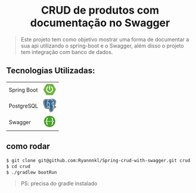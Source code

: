 <h1 align="center">CRUD de produtos com documentação no Swagger</h1>

> Este projeto tem como objetivo mostrar uma forma de documentar a sua api utilizando o spring-boot e o Swagger, além disso o projeto tem integração com banco de dados.

## Tecnologias Utilizadas:

<table>
  <tbody>
    <tr>
      <td>Spring Boot</td>
      <td><img width="35" src="./assets/spring.png"/>
      </td>
    </th>
    <tr>
      <td>PostgreSQL</td>
      <td><img width="35" src="./assets/posrgre.png"/>
      </td>
    </th>
    <tr>
      <td>Swagger</td>
      <td><img width="35" src="./assets/swagger.png"/>
      </td>
    </th>
  </tbody>
</table>


## como rodar

```shell
$ git clone git@github.com:Ryannnkl/Spring-crud-with-swagger.git crud
$ cd crud
$ ./gradlew bootRun
```

>PS: precisa do gradle instalado

